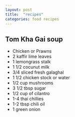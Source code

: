 ```yaml
---
layout: post
title:  "recipes"
categories: food recipes
---
```


## Tom Kha Gai soup
* Chicken or Prawns
* 2 kaffir lime leaves
* 1 lemongrass stalk
* 1 1/2 cocunut milk
* 3/4 sliced fresh galaghal
* 1 1/2 chicken stock or water
* 1/2 cup mushrooms
* 3 1/2 tbsp sugar
* 1/2 cup of cilantro
* 1-4 thai chillies
* 1-2 tbsp chili oil
* 1 green onion
